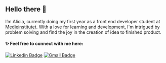## Hello there 👋

I’m Alicia, currently doing my first year as a front end developer student at [Medieinstitutet](https://github.com/medieinstitutet). With a love for learning and development, I'm intrigued by problem solving and find the joy in the creation of idea to finished product.
 
#### :sparkles: Feel free to connect with me here: <br>
[![Linkedin Badge](https://img.shields.io/badge/LinkedIn-0077B5?style=for-the-badge&logo=linkedin&logoColor=white&link=https://www.linkedin.com/in/alicia-skogblad/)](https://www.linkedin.com/in/alicia-skogblad/)
[![Gmail Badge](https://img.shields.io/badge/Gmail-D14836?style=for-the-badge&logo=gmail&logoColor=white&link=mailto:a.skogblad@gmail.com)](mailto:a.skogblad@gmail.com)
<!---
skogblad/skogblad is a ✨ special ✨ repository because its `README.md` (this file) appears on your GitHub profile.
You can click the Preview link to take a look at your changes.
--->

